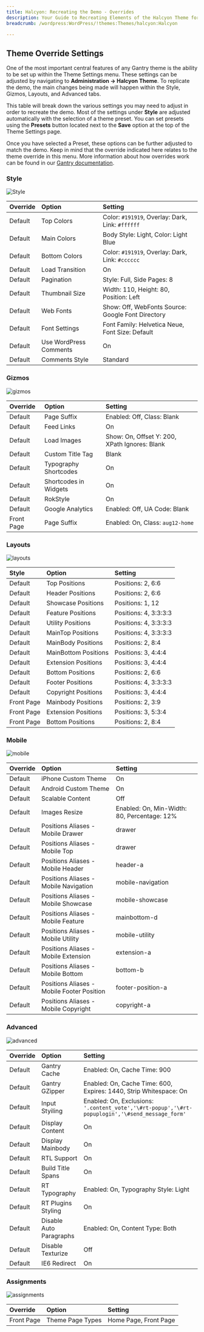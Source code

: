 ```yaml
---
title: Halcyon: Recreating the Demo - Overrides
description: Your Guide to Recreating Elements of the Halcyon Theme for WordPress
breadcrumb: /wordpress:WordPress/!themes:Themes/halcyon:Halcyon

---
```


Theme Override Settings
-----

One of the most important central features of any Gantry theme is the ability to be set up within the Theme Settings menu. These settings can be adjusted by navigating to **Administration -> Halcyon Theme**. To replicate the demo, the main changes being made will happen within the Style, Gizmos, Layouts, and Advanced tabs. 

This table will break down the various settings you may need to adjust in order to recreate the demo. Most of the settings under **Style** are adjusted automatically with the selection of a theme preset. You can set presets using the **Presets** button located next to the **Save** option at the top of the Theme Settings page.

Once you have selected a Preset, these options can be further adjusted to match the demo. Keep in mind that the override indicated here relates to the theme override in this menu. More information about how overrides work can be found in our [Gantry documentation][override].

### Style

![Style][style]

| Override    | Option                 | Setting                                           |
| :---------- | :----------            | :----------                                       |
| Default     | Top Colors             | Color: `#191919`, Overlay: Dark, Link: `#ffffff`  |
| Default     | Main Colors            | Body Style: Light, Color: Light Blue              |
| Default     | Bottom Colors          | Color: `#191919`, Overlay: Dark, Link: `#cccccc`  |
| Default     | Load Transition        | On                                                |
| Default     | Pagination             | Style: Full, Side Pages: 8                        |
| Default     | Thumbnail Size         | Width: 110, Height: 80, Position: Left            |
| Default     | Web Fonts              | Show: Off, WebFonts Source: Google Font Directory |
| Default     | Font Settings          | Font Family: Helvetica Neue, Font Size: Default   |
| Default     | Use WordPress Comments | On                                                |
| Default     | Comments Style         | Standard                                          |

### Gizmos

![gizmos][gizmos]

| Override    | Option                | Setting                                       |
| :---------- | :----------           | :----------                                   |
| Default     | Page Suffix           | Enabled: Off, Class: Blank                    |
| Default     | Feed Links            | On                                            |
| Default     | Load Images           | Show: On, Offset Y: 200, XPath Ignores: Blank |
| Default     | Custom Title Tag      | Blank                                         |
| Default     | Typography Shortcodes | On                                            |
| Default     | Shortcodes in Widgets | On                                            |
| Default     | RokStyle              | On                                            |
| Default     | Google Analytics      | Enabled: Off, UA Code: Blank                  |
| Front Page  | Page Suffix           | Enabled: On, Class: `aug12-home`              |

### Layouts

![layouts][layouts]

|   Style    |        Option        |        Setting        |
| :--------- | :------------------- | :-------------------- |
| Default    | Top Positions        | Positions: 2, 6:6     |
| Default    | Header Positions     | Positions: 2, 6:6     |
| Default    | Showcase Positions   | Positions: 1, 12      |
| Default    | Feature Positions    | Positions: 4, 3:3:3:3 |
| Default    | Utility Positions    | Positions: 4, 3:3:3:3 |
| Default    | MainTop Positions    | Positions: 4, 3:3:3:3 |
| Default    | MainBody Positions   | Positions: 2, 8:4     |
| Default    | MainBottom Positions | Positions: 3, 4:4:4   |
| Default    | Extension Positions  | Positions: 3, 4:4:4   |
| Default    | Bottom Positions     | Positions: 2, 6:6     |
| Default    | Footer Positions     | Positions: 4, 3:3:3:3 |
| Default    | Copyright Positions  | Positions: 3, 4:4:4   |
| Front Page | Mainbody Positions   | Positions: 2, 3:9     |
| Front Page | Extension Positions  | Positions: 3, 5:3:4   |
| Front Page | Bottom Positions     | Positions: 2, 8:4     |


### Mobile

![mobile][mobile]

| Override    | Option                                     | Setting                                     |
| :---------- | :----------                                | :----------                                 |
| Default     | iPhone Custom Theme                        | On                                          |
| Default     | Android Custom Theme                       | On                                          |
| Default     | Scalable Content                           | Off                                         |
| Default     | Images Resize                              | Enabled: On, Min-Width: 80, Percentage: 12% |
| Default     | Positions Aliases - Mobile Drawer          | drawer                                      |
| Default     | Positions Aliases - Mobile Top             | drawer                                      |
| Default     | Positions Aliases - Mobile Header          | header-a                                    |
| Default     | Positions Aliases - Mobile Navigation      | mobile-navigation                           |
| Default     | Positions Aliases - Mobile Showcase        | mobile-showcase                             |
| Default     | Positions Aliases - Mobile Feature         | mainbottom-d                                |
| Default     | Positions Aliases - Mobile Utility         | mobile-utility                              |
| Default     | Positions Aliases - Mobile Extension       | extension-a                                 |
| Default     | Positions Aliases - Mobile Bottom          | bottom-b                                    |
| Default     | Positions Aliases - Mobile Footer Position | footer-position-a                           |
| Default     | Positions Aliases - Mobile Copyright       | copyright-a                                 |

### Advanced

![advanced][advanced]

| Override    | Option                  | Setting                                                                                         |
| :---------- | :----------             | :----------                                                                                     |
| Default     | Gantry Cache            | Enabled: On, Cache Time: 900                                                                    |
| Default     | Gantry GZipper          | Enabled: On, Cache Time: 600, Expires: 1440, Strip Whitespace: On                               |
| Default     | Input Styiling          | Enabled: On, Exclusions: `'.content_vote','\#rt-popup','\#rt-popuplogin','\#send_message_form'` |
| Default     | Display Content         | On                                                                                              |
| Default     | Display Mainbody        | On                                                                                              |
| Default     | RTL Support             | On                                                                                              |
| Default     | Build Title Spans       | On                                                                                              |
| Default     | RT Typography           | Enabled: On, Typography Style: Light                                                            |
| Default     | RT Plugins Styling      | On                                                                                              |
| Default     | Disable Auto Paragraphs | Enabled: On, Content Type: Both                                                                 |
| Default     | Disable Texturize       | Off                                                                                             |
| Default     | IE6 Redirect            | On                                                                                              |

### Assignments

![assignments][assignments]

| Override    | Option              | Setting               |
| :---------- | :----------         | :----------           |
| Front Page  | Theme Page Types | Home Page, Front Page |

[override]: http://docs.gantry.org/gantry4/configure
[style]: assets/setstyle.jpeg
[assignments]: assets/setassignments.png
[advanced]: assets/setadvanced.jpeg
[mobile]: assets/setmobile.jpeg
[layouts]: assets/setlayouts.jpeg
[gizmos]: assets/setgizmos.jpeg
